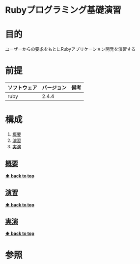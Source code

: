 Rubyプログラミング基礎演習
===================

# 目的 #
ユーザーからの要求をもとにRubyアプリケーション開発を演習する

# 前提 #
| ソフトウェア   | バージョン   | 備考        |
|:---------------|:-------------|:------------|
| ruby           |2.4.4     |             |

# 構成 #
1. [概要](#概要)
1. [演習](#演習)
1. [実演](#実演)

## [概要](./docs/src/dist/PITCHME.md)

**[⬆ back to top](#構成)**

## [演習](./docs/src/dist/excercies/index.html)

**[⬆ back to top](#構成)**

## [実演](./docs/src/dist/demonstration/index.html)

**[⬆ back to top](#構成)**

# 参照 #

